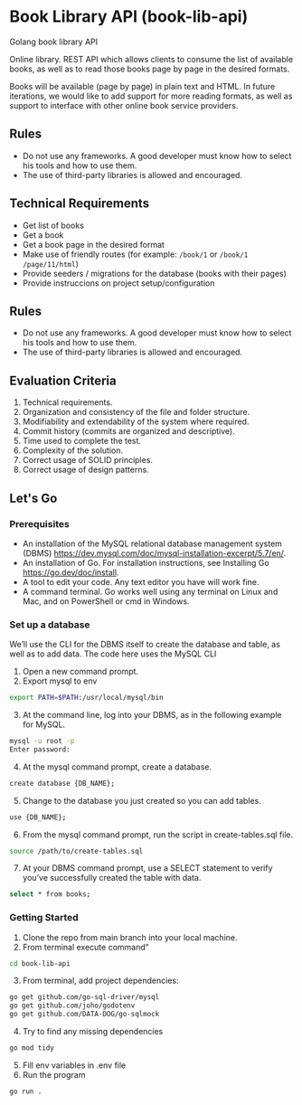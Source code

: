 # Book Library API (book-lib-api)
Golang book library API

Online library. REST API which allows clients to consume the list of available books, as well as to read those books page by page in the desired formats.

Books will be available (page by page) in plain text and HTML. In future iterations, we would like to add support for more reading formats, as well as support to interface with other online book service providers.  

## Rules
- Do not use any frameworks. A good developer must know how to select his tools and how to use them.
- The use of third-party libraries is allowed and encouraged.
## Technical Requirements 

- Get list of books
- Get a book
- Get a book page in the desired format
- Make use of friendly routes (for example: `/book/1` or `/book/1 /page/11/html`)
- Provide seeders / migrations for the database (books with their pages)
- Provide instruccions on project setup/configuration

## Rules
- Do not use any frameworks. A good developer must know how to select his tools and how to use them.
- The use of third-party libraries is allowed and encouraged.

## Evaluation Criteria

1. Technical requirements.
2. Organization and consistency of the file and folder structure.
3. Modifiability and extendability of the system where required. 
4. Commit history (commits are organized and descriptive).
5. Time used to complete the test.
6. Complexity of the solution.
7. Correct usage of SOLID principles.
8. Correct usage of design patterns.

## Let's Go

### Prerequisites

- An installation of the MySQL relational database management system (DBMS) https://dev.mysql.com/doc/mysql-installation-excerpt/5.7/en/.
- An installation of Go. For installation instructions, see Installing Go https://go.dev/doc/install.
- A tool to edit your code. Any text editor you have will work fine.
- A command terminal. Go works well using any terminal on Linux and Mac, and on PowerShell or cmd in Windows.

### Set up a database

We’ll use the CLI for the DBMS itself to create the database and table, as well as to add data.
The code here uses the MySQL CLI
1. Open a new command prompt.
2. Export mysql to env
```bash
export PATH=$PATH:/usr/local/mysql/bin
```
3. At the command line, log into your DBMS, as in the following example for MySQL.
```bash
mysql -u root -p
Enter password:
```
4. At the mysql command prompt, create a database.
```bash
create database {DB_NAME};
```
5. Change to the database you just created so you can add tables.
```bash
use {DB_NAME};
```
6. From the mysql command prompt, run the script in create-tables.sql file.
```bash
source /path/to/create-tables.sql
```
7. At your DBMS command prompt, use a SELECT statement to verify you’ve successfully created the table with data.
```bash
select * from books;
```

### Getting Started

1. Clone the repo from main branch into your local machine.
2. From terminal execute command"
```bash
cd book-lib-api
```
3. From terminal, add project dependencies:
```bash
go get github.com/go-sql-driver/mysql
go get github.com/joho/godotenv
go get github.com/DATA-DOG/go-sqlmock
```
4. Try to find any missing dependencies
```bash
go mod tidy
```
5. Fill env variables in .env file 
6. Run the program
```bash
go run .
```
